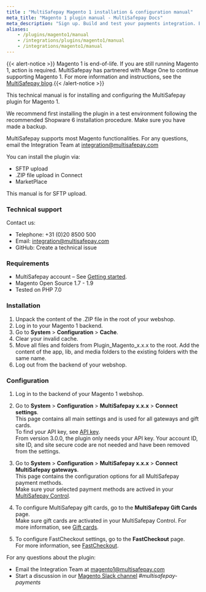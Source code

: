 ```yaml
---
title : "MultiSafepay Magento 1 installation & configuration manual"
meta_title: "Magento 1 plugin manual - MultiSafepay Docs"
meta_description: "Sign up. Build and test your payments integration. Explore our products and services. Use our API Reference, SDKs, and wrappers. Get support."
aliases: 
    - /plugins/magento1/manual
    - /integrations/plugins/magento1/manual
    - /integrations/magento1/manual
---
```


{{< alert-notice >}} Magento 1 is end-of-life. If you are still running Magento 1, action is required. MultiSafepay has partnered with Mage One to continue supporting Magento 1. For more information and instructions, see the [MultiSafepay blog](https://bit.ly/2YX2LGL).{{< /alert-notice >}}

This technical manual is for installing and configuring the MultiSafepay plugin for Magento 1.

We recommend first installing the plugin in a test environment following the recommended Shopware 6 installation procedure. Make sure you have made a backup.

MultiSafepay supports most Magento functionalities. For any questions, email the Integration Team at <integration@multisafepay.com>

You can install the plugin via:

* SFTP upload
* .ZIP file upload in Connect
* MarketPlace

This manual is for SFTP upload.

### Technical support
Contact us:

- Telephone: +31 (0)20 8500 500
- Email: <integration@multisafepay.com>
- GitHub: Create a technical issue

### Requirements
- MultiSafepay account – See [Getting started](/getting-started/).
- Magento Open Source 1.7 - 1.9
- Tested on PHP 7.0

### Installation
 1. Unpack the content of the .ZIP file in the root of your webshop.
 2. Log in to your Magento 1 backend.
 3. Go to **System** > **Configuration** > **Cache**. 
 4. Clear your invalid cache.
 5. Move all files and folders from Plugin_Magento_x.x.x to the root. Add the content of the app, lib, and media folders to the existing folders with the same name.
 6. Log out from the backend of your webshop.

### Configuration
1. Log in to the backend of your Magento 1 webshop.
2. Go to **System** > **Configuration** > **MultiSafepay x.x.x** > **Connect settings**.  
    This page contains all main settings and is used for all gateways and gift cards.  
    To find your API key, see [API key](https://docs.multisafepay.com/tools/multisafepay-control/get-your-api-key).  
    From version 3.0.0, the plugin only needs your API key. Your account ID, site ID, and site secure code are not needed and have been removed from the settings.

3. Go to **System** > **Configuration** > **MultiSafepay x.x.x** > **Connect MultiSafepay gateways**.  
    This page contains the configuration options for all MultiSafepay payment methods.    
    Make sure your selected payment methods are actived in your [MultiSafepay Control](https://merchant.multisafepay.com).

4. To configure MultiSafepay gift cards, go to the **MultiSafepay Gift Cards** page.  
    Make sure gift cards are activated in your MultiSafepay Control. For more information, see [Gift cards](/payment-methods/prepaid-cards/gift-cards).

5. To configure FastCheckout settings, go to the **FastCheckout** page.    
    For more information, see [FastCheckout](/payment-methods/fastcheckout).

For any questions about the plugin:

- Email the Integration Team at <magento1@multisafepay.com> 
- Start a discussion in our [Magento Slack channel](https://magentocommeng.slack.com) _#multisafepay-payments_
